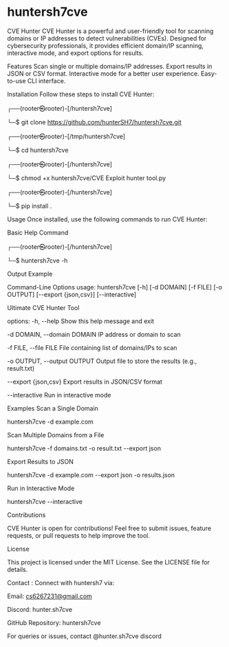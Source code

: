 # huntersh7cve
CVE Hunter
CVE Hunter is a powerful and user-friendly tool for scanning domains or IP addresses to detect vulnerabilities (CVEs). Designed for cybersecurity professionals, it provides efficient domain/IP scanning, interactive mode, and export options for results.

Features
Scan single or multiple domains/IP addresses.
Export results in JSON or CSV format.
Interactive mode for a better user experience.
Easy-to-use CLI interface.

Installation
Follow these steps to install CVE Hunter:

┌──(rooter㉿rooter)-[/huntersh7cve]

└─$ git clone https://github.com/hunterSH7/huntersh7cve.git

┌──(rooter㉿rooter)-[/tmp/huntersh7cve]

└─$ cd huntersh7cve

┌──(rooter㉿rooter)-[/huntersh7cve]

└─$ chmod +x huntersh7cve/CVE Exploit hunter tool.py

┌──(rooter㉿rooter)-[/huntersh7cve]

└─$ pip install .

Usage Once installed, use the following commands to run CVE Hunter:

Basic Help Command

┌──(rooter㉿rooter)-[/huntersh7cve]

└─$ huntersh7cve -h

Output Example

Command-Line Options
usage: huntersh7cve [-h] [-d DOMAIN] [-f FILE] [-o OUTPUT] [--export {json,csv}] [--interactive]

Ultimate CVE Hunter Tool

options:
  -h, --help            Show this help message and exit
  
  -d DOMAIN, --domain DOMAIN   IP address or domain to scan
  
  -f FILE, --file FILE  File containing list of domains/IPs to scan
 
  -o OUTPUT, --output OUTPUT Output file to store the results (e.g., result.txt)
  
  --export {json,csv}   Export results in JSON/CSV format
  
  --interactive         Run in interactive mode

Examples
Scan a Single Domain

huntersh7cve -d example.com 

Scan Multiple Domains from a File

huntersh7cve -f domains.txt -o result.txt --export json

Export Results to JSON

huntersh7cve -d example.com --export json -o results.json

Run in Interactive Mode

huntersh7cve --interactive

Contributions

CVE Hunter is open for contributions! Feel free to submit issues, feature requests, or pull requests to help improve the tool.

License

This project is licensed under the MIT License. See the LICENSE file for details.

Contact : 
Connect with huntersh7 via:

Email: cs6267231@gmail.com

Discord: hunter.sh7cve

GitHub Repository: huntersh7cve

For queries or issues, contact @hunter.sh7cve discord

